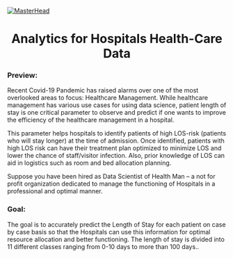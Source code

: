 [![MasterHead](https://www.healthcareitnews.com/sites/hitn/files/TEKsystems-Blog-Image-1200x672.jpg)]()
<h1 align="center">Analytics for Hospitals Health-Care Data</h1>
<h3 align="left">Preview:</h3>
<p align="left">
<p>Recent Covid-19 Pandemic has raised alarms over one of the most overlooked areas to focus: Healthcare Management. While healthcare management has various use cases for using data science, patient length of stay is one critical parameter to observe and predict if one wants to improve the efficiency of the healthcare management in a hospital.


This parameter helps hospitals to identify patients of high LOS-risk (patients who will stay longer) at the time of admission. Once identified, patients with high LOS risk can have their treatment plan optimized to minimize LOS and lower the chance of staff/visitor infection. Also, prior knowledge of LOS can aid in logistics such as room and bed allocation planning.


Suppose you have been hired as Data Scientist of Health Man – a not for profit organization dedicated to manage the functioning of Hospitals in a professional and optimal manner.</p>

<h3 align="left">Goal:</h3>
<p align="left">

<p>The goal is to accurately predict the Length of Stay for each patient on case by case basis so that the Hospitals can use this information for optimal resource allocation and better functioning. The length of stay is divided into 11 different classes ranging from 0-10 days to more than 100 days..</p>
